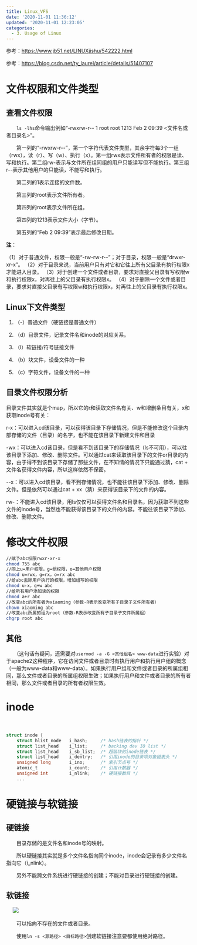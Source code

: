 ```yaml
---
title: Linux_VFS
date: '2020-11-01 11:36:12'
updated: '2020-11-01 12:23:05'
categories:
  - 3. Usage of Linux
---
```

参考：<https://www.jb51.net/LINUXjishu/542222.html>

参考：<https://blog.csdn.net/ty_laurel/article/details/51407107>

# 文件权限和文件类型

## 查看文件权限

　　`ls -lhs`命令输出例如“-rwxrw-r-- 1 root root 1213 Feb 2 09:39 <文件名或者目录名>”。

　　第一列的“-rwxrw-r--”，第一个字符代表文件类型，其余字符每3个一组（rwx），读（r）、写（w）、执行（x）。第一组rwx表示文件所有者的权限是读、写和执行。第二组rw-表示与文件所在组同组的用户只能读写但不能执行。第三组r--表示其他用户的只能读，不能写和执行。

　　第二列的1表示连接的文件数。

　　第三列的root表示文件所有者。

　　第四列的root表示文件所在组。

　　第四列的1213表示文件大小（字节）。

　　第五列的“Feb 2 09:39”表示最后修改日期。

**注**：

（1）对于普通文件，权限一般是“-rw-rw-r--”；对于目录，权限一般是“drwxr-xr-x”。
（2）对于目录来说，当前用户只有对它和它往上所有父目录有执行权限x才能进入目录。
（3）对于创建一个文件或者目录，要求对直接父目录有写权限w和执行权限x，对再往上的父目录有执行权限x。
（4）对于删除一个文件或者目录，要求对直接父目录有写权限w和执行权限x，对再往上的父目录有执行权限x。

## Linux下文件类型

1. （-）普通文件（硬链接是普通文件）

2. （d）目录文件，记录文件名和inode的对应关系。

3. （l）软链接/符号链接文件

4. （b）块文件，设备文件的一种

5. （c）字符文件，设备文件的一种

## 目录文件权限分析

目录文件其实就是个map，所以它的r和读取文件名有关、w和增删条目有关，x和获取inode号有关：

r-x：可以进入cd该目录，可以获得该目录下存储情况，但是不能修改这个目录内部存储的文件（目录）的名字，也不能在该目录下新建文件和目录

-wx：可以进入cd该目录，但是看不到该目录下的存储情况（ls不可用），可以往该目录下添加、修改、删除文件。可以通过cat来读取该目录下的文件or目录的内容，由于得不到该目录下存储了那些文件，在不知情的情况下只能通过猜，cat + 文件名获得文件内容，所以这样依然不保密。

--x：可以进入cd该目录，看不到存储情况，也不能往该目录下添加、修改、删除文件。但是依然可以通过cat + xx（猜）来获得该目录下的文件的内容。

rw-：不能进入cd该目录，用ls仅仅可以获得文件名和目录名，因为获取不到这些文件的inode号，当然也不能获得该目录下的文件的内容。不能往该目录下添加、修改、删除文件。

# 修改文件权限

```sh
//赋予abc权限rwxr-xr-x
chmod 755 abc
//同上u=用户权限，g=组权限，o=其他用户权限
chmod u=rwx，g=rx，o=rx abc
//给abc去除用户执行的权限，增加组写的权限
chmod u-x，g+w abc
//给所有用户添加读的权限
chmod a+r abc
//改变abc的所有者为xiaoming（参数-R表示改变所有子目录子文件所有者）
chown xiaoming abc
//改变abc所属的组为root（参数-R表示改变所有子目录子文件所属组）
chgrp root abc
```

## 其他

　　（这句话有疑问，还需要对`usermod -a -G <其他组名> www-data`进行实验）对于apache2这种程序，它在访问文件或者目录时有执行用户和执行用户组的概念（一般为www-data和www-data）。如果执行用户组和文件或者目录的所属组相同，那么文件或者目录的所属组权限生效；如果执行用户和文件或者目录的所有者相同，那么文件或者目录的所有者权限生效。

# inode

　　

```c
struct inode {
    struct hlist_node   i_hash;     /* hash链表的指针 */
    struct list_head    i_list;     /* backing dev IO list */
    struct list_head    i_sb_list;  /* 超级块的inode链表 */
    struct list_head    i_dentry;   /* 引用inode的目录项对象链表头 */
    unsigned long       i_ino;      /* 索引节点号 */
    atomic_t            i_count;    /* 引用计数器 */
    unsigned int        i_nlink;    /* 硬链接数目 */
    ...
```

# 硬链接与软链接

## 硬链接

　　目录存储的是文件名和inode号的映射。

　　所以硬链接其实就是多个文件名指向同个inode，inode会记录有多少文件名指向它（i_nlink）。

　　另外不能跨文件系统进行硬链接的创建；不能对目录进行硬链接的创建。

## 软链接
　
![](linux_soft_link.jpg)

　　可以指向不存在的文件或者目录。

　　使用`ln -s <源路径> <目标路径>`创建软链接注意要都使用绝对路径。
　　

